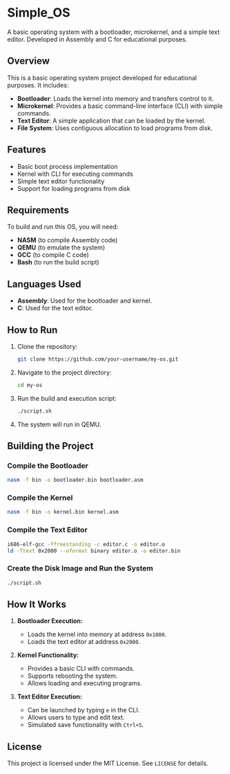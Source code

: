 # Simple_OS

A basic operating system with a bootloader, microkernel, and a simple text editor. Developed in Assembly and C for educational purposes.

## Overview

This is a basic operating system project developed for educational purposes. It includes:
- **Bootloader**: Loads the kernel into memory and transfers control to it.
- **Microkernel**: Provides a basic command-line interface (CLI) with simple commands.
- **Text Editor**: A simple application that can be loaded by the kernel.
- **File System**: Uses contiguous allocation to load programs from disk.

## Features

- Basic boot process implementation
- Kernel with CLI for executing commands
- Simple text editor functionality
- Support for loading programs from disk

## Requirements

To build and run this OS, you will need:
- **NASM** (to compile Assembly code)
- **QEMU** (to emulate the system)
- **GCC** (to compile C code)
- **Bash** (to run the build script)

## Languages Used

- **Assembly**: Used for the bootloader and kernel.
- **C**: Used for the text editor.

## How to Run

1. Clone the repository:
   ```bash
   git clone https://github.com/your-username/my-os.git
   ```

2. Navigate to the project directory:
   ```bash
   cd my-os
   ```

3. Run the build and execution script:
   ```bash
   ./script.sh
   ```

4. The system will run in QEMU.

## Building the Project

### Compile the Bootloader
```bash
nasm -f bin -o bootloader.bin bootloader.asm
```

### Compile the Kernel
```bash
nasm -f bin -o kernel.bin kernel.asm
```

### Compile the Text Editor
```bash
i686-elf-gcc -ffreestanding -c editor.c -o editor.o
ld -Ttext 0x2000 --oformat binary editor.o -o editor.bin
```

### Create the Disk Image and Run the System
```bash
./script.sh
```

## How It Works

1. **Bootloader Execution:**
   - Loads the kernel into memory at address `0x1000`.
   - Loads the text editor at address `0x2000`.

2. **Kernel Functionality:**
   - Provides a basic CLI with commands.
   - Supports rebooting the system.
   - Allows loading and executing programs.

3. **Text Editor Execution:**
   - Can be launched by typing `e` in the CLI.
   - Allows users to type and edit text.
   - Simulated save functionality with `Ctrl+S`.

## License

This project is licensed under the MIT License. See `LICENSE` for details.

